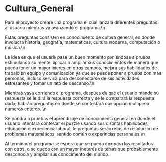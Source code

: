 # Cultura_General
Para el proyecto crearé una programa el cual lanzará diferentes preguntas al usuario mientras va avanzando el programa.\n

Estas preguntas consisten en conocimiento de cultura general, en donde involucra historia, geografía, matemáticas, cultura moderna, computación o música.\n

La idea es que el usuario pase un buen momento poniendose a prueba estimulando su mente, aplicar o ampliar sus conocimientos de manera que pueda tener un mayor interes en otros campos, mejora sus habilidades de trabajo en equipo y comunicación ya que se puede poner a prueba con más personas, incluso serviría para desconectarse de sus actividades estresantes y tomar un rato de descanso.\n

Mientras vaya corriendo el programa, despues de que el usuario mande su respuesta se le dirá la respuesta correcta y se le comparará la respuesta dada; habrán preguntas en donde se contestará con opción multiple o numeros enteros. \n

Se pondrá a pruebas el aprendizaje de conocimiento general en donde el usuario intentará contestar el puzzle usando sus distintas habilidades, educación o experiencia laboral, le preguntas serán retos de resolución de problemas matemáticos, sentido común o experincias personales.\n

Al terminar el programa se espera que se pueda compara los resultados con otros, o se quede con un mayor ineterés de temas que probablemente desconocia y ampliar sus conocimento del mundo.
